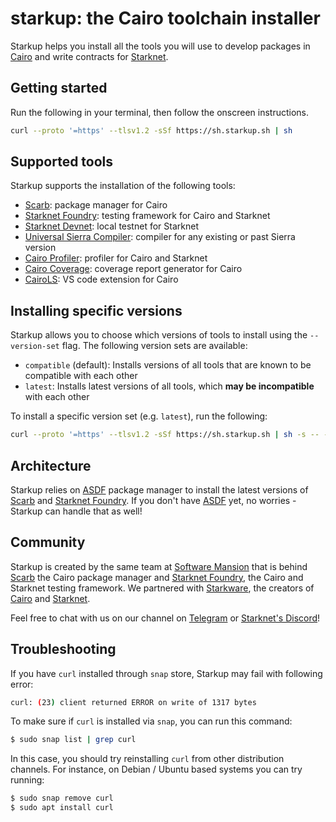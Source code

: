 # starkup: the Cairo toolchain installer

Starkup helps you install all the tools you will use to develop packages in [Cairo] and write contracts for [Starknet].

## Getting started

Run the following in your terminal, then follow the onscreen instructions.

```sh
curl --proto '=https' --tlsv1.2 -sSf https://sh.starkup.sh | sh
```

## Supported tools

Starkup supports the installation of the following tools:

- [Scarb]: package manager for Cairo
- [Starknet Foundry]: testing framework for Cairo and Starknet
- [Starknet Devnet]: local testnet for Starknet
- [Universal Sierra Compiler]: compiler for any existing or past Sierra version
- [Cairo Profiler]: profiler for Cairo and Starknet
- [Cairo Coverage]: coverage report generator for Cairo
- [CairoLS]: VS code extension for Cairo

## Installing specific versions

Starkup allows you to choose which versions of tools to install using the `--version-set` flag.
The following version sets are available:

- `compatible` (default): Installs versions of all tools that are known to be compatible with each other
- `latest`: Installs latest versions of all tools, which **may be incompatible** with each other

To install a specific version set (e.g. `latest`), run the following:

```sh
curl --proto '=https' --tlsv1.2 -sSf https://sh.starkup.sh | sh -s -- --version-set latest
```

## Architecture

Starkup relies on [ASDF] package manager to install the latest versions of [Scarb] and [Starknet Foundry]. If you don't have [ASDF] yet, no worries - Starkup can handle that as well!

## Community

Starkup is created by the same team at [Software Mansion] that is behind [Scarb] the Cairo package manager and [Starknet Foundry], the Cairo and Starknet testing framework. We partnered with [Starkware], the creators of [Cairo] and [Starknet].

Feel free to chat with us on our channel on [Telegram] or [Starknet's Discord]!

## Troubleshooting

If you have `curl` installed through `snap` store, Starkup may fail with following error:

```sh
curl: (23) client returned ERROR on write of 1317 bytes
```

To make sure if `curl` is installed via `snap`, you can run this command:

```sh
$ sudo snap list | grep curl
```

In this case, you should try reinstalling `curl` from other distribution channels. 
For instance, on Debian / Ubuntu based systems you can try running:
```sh
$ sudo snap remove curl
$ sudo apt install curl
```


[Cairo]: https://www.cairo-lang.org/
[Scarb]: https://docs.swmansion.com/scarb/
[Software Mansion]: https://swmansion.com/
[StarkWare]: https://starkware.co/
[Starknet Foundry]: https://foundry-rs.github.io/starknet-foundry/
[Cairo Profiler]: https://github.com/software-mansion/cairo-profiler
[Cairo Coverage]: https://github.com/software-mansion/cairo-coverage
[CairoLS]: https://github.com/software-mansion/cairols
[Starknet]: https://www.starknet.io/what-is-starknet/
[Universal Sierra Compiler]: https://github.com/software-mansion/universal-sierra-compiler
[ASDF]: https://asdf-vm.com/guide/getting-started.html
[Telegram]: https://t.me/+G_YxIv-XTFlhNWU0
[Starknet's Discord]: https://discord.gg/rKzsYaTMvA
[Starknet Devnet]: https://0xspaceshard.github.io/starknet-devnet
